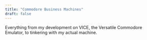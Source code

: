 ```yaml
---
title: "Commodore Business Machines"
draft: false
---
```

Everything from my development on VICE, the Versatile Commodore Emulator, to tinkering with my actual machine.